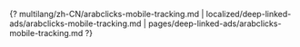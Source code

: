 {? multilang/zh-CN/arabclicks-mobile-tracking.md | localized/deep-linked-ads/arabclicks-mobile-tracking.md | pages/deep-linked-ads/arabclicks-mobile-tracking.md ?}
